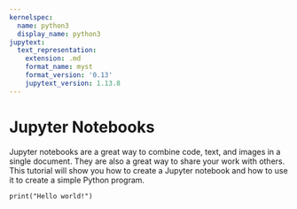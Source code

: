 ```yaml
---
kernelspec:
  name: python3
  display_name: python3
jupytext:
  text_representation:
    extension: .md
    format_name: myst
    format_version: '0.13'
    jupytext_version: 1.13.8
---
```

# Jupyter Notebooks

Jupyter notebooks are a great way to combine code, text, and images in a single document. They are also a great way to share your work with others. This tutorial will show you how to create a Jupyter notebook and how to use it to create a simple Python program.
```{code-cell}
print("Hello world!")
```
